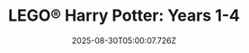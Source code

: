 ---
title: "LEGO® Harry Potter: Years 1-4"
id: 21130
date: 2025-08-30T05:00:07.726Z
link: games/steam/recent/lego-harry-potter-years-14
image: http://media.steampowered.com/steamcommunity/public/images/apps/21130/49af7348b4b6c51181c6210cb91b858d497610a2.jpg
playtime_2weeks: 96
playtime_forever: 96
playtime_windows_forever: 0
playtime_mac_forever: 0
playtime_linux_forever: 96
playtime_deck_forever: 96
---